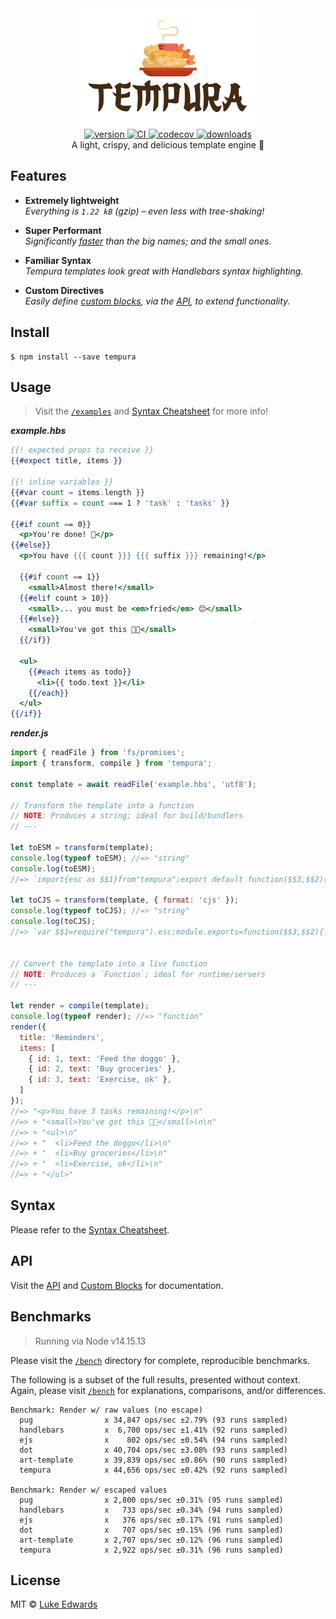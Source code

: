 <div align="center">
  <img src="logo.png" alt="tempura" height="190" />
</div>

<div align="center">
  <a href="https://npmjs.org/package/tempura">
    <img src="https://badgen.now.sh/npm/v/tempura" alt="version" />
  </a>
  <a href="https://travis-ci.org/lukeed/tempura">
    <img src="https://github.com/lukeed/tempura/workflows/CI/badge.svg" alt="CI" />
  </a>
  <a href="https://codecov.io/gh/lukeed/TODO">
    <img src="https://badgen.now.sh/codecov/c/github/lukeed/TODO" alt="codecov" />
  </a>
  <a href="https://npmjs.org/package/TODO">
    <img src="https://badgen.now.sh/npm/dm/TODO" alt="downloads" />
  </a>
</div>

<div align="center">A light, crispy, and delicious template engine 🍤</div>

## Features

* **Extremely lightweight**<br>
  _Everything is `1.22 kB` (gzip) – even less with tree-shaking!_

* **Super Performant**<br>
  _Significantly [faster](#benchmarks) than the big names; and the small ones._

* **Familiar Syntax**<br>
  _Tempura templates look great with Handlebars syntax highlighting._

* **Custom Directives**<br>
  _Easily define [custom blocks](/docs/blocks.md), via the [API](/docs/api.md), to extend functionality._

## Install

```
$ npm install --save tempura
```

## Usage

> Visit the [`/examples`](/examples) and [Syntax Cheatsheet](/docs/syntax.md) for more info!

***example.hbs***

```hbs
{{! expected props to receive }}
{{#expect title, items }}

{{! inline variables }}
{{#var count = items.length }}
{{#var suffix = count === 1 ? 'task' : 'tasks' }}

{{#if count == 0}}
  <p>You're done! 🎉</p>
{{#else}}
  <p>You have {{{ count }}} {{{ suffix }}} remaining!</p>

  {{#if count == 1}}
    <small>Almost there!</small>
  {{#elif count > 10}}
    <small>... you must be <em>fried</em> 😔</small>
  {{#else}}
    <small>You've got this 💪🏼</small>
  {{/if}}

  <ul>
    {{#each items as todo}}
      <li>{{ todo.text }}</li>
    {{/each}}
  </ul>
{{/if}}
```

***render.js***

```js
import { readFile } from 'fs/promises';
import { transform, compile } from 'tempura';

const template = await readFile('example.hbs', 'utf8');

// Transform the template into a function
// NOTE: Produces a string; ideal for build/bundlers
// ---

let toESM = transform(template);
console.log(typeof toESM); //=> "string"
console.log(toESM);
//=> `import{esc as $$1}from"tempura";export default function($$3,$$2){...}`

let toCJS = transform(template, { format: 'cjs' });
console.log(typeof toCJS); //=> "string"
console.log(toCJS);
//=> `var $$1=require("tempura").esc;module.exports=function($$3,$$2){...}`


// Convert the template into a live function
// NOTE: Produces a `Function`; ideal for runtime/servers
// ---

let render = compile(template);
console.log(typeof render); //=> "function"
render({
  title: 'Reminders',
  items: [
    { id: 1, text: 'Feed the doggo' },
    { id: 2, text: 'Buy groceries' },
    { id: 3, text: 'Exercise, ok' },
  ]
});
//=> "<p>You have 3 tasks remaining!</p>\n"
//=> + "<small>You've got this 💪🏼</small>\n\n"
//=> + "<ul>\n"
//=> + "  <li>Feed the doggo</li>\n"
//=> + "  <li>Buy groceries</li>\n"
//=> + "  <li>Exercise, ok</li>\n"
//=> + "</ul>"
```

## Syntax

Please refer to the [Syntax Cheatsheet](/docs/syntax.md).


## API

Visit the [API](/docs/api.md) and [Custom Blocks](/docs/blocks.md) for documentation.


## Benchmarks

> Running via Node v14.15.13

Please visit the [`/bench`](/bench) directory for complete, reproducible benchmarks.

The following is a subset of the full results, presented without context. Again, please visit [`/bench`](/bench) for explanations, comparisons, and/or differences.

```
Benchmark: Render w/ raw values (no escape)
  pug                x 34,847 ops/sec ±2.79% (93 runs sampled)
  handlebars         x  6,700 ops/sec ±1.41% (92 runs sampled)
  ejs                x    802 ops/sec ±0.54% (94 runs sampled)
  dot                x 40,704 ops/sec ±3.08% (93 runs sampled)
  art-template       x 39,839 ops/sec ±0.86% (90 runs sampled)
  tempura            x 44,656 ops/sec ±0.42% (92 runs sampled)

Benchmark: Render w/ escaped values
  pug                x 2,800 ops/sec ±0.31% (95 runs sampled)
  handlebars         x   733 ops/sec ±0.34% (94 runs sampled)
  ejs                x   376 ops/sec ±0.17% (91 runs sampled)
  dot                x   707 ops/sec ±0.15% (96 runs sampled)
  art-template       x 2,707 ops/sec ±0.12% (96 runs sampled)
  tempura            x 2,922 ops/sec ±0.31% (96 runs sampled)
```

## License

MIT © [Luke Edwards](https://lukeed.com)
